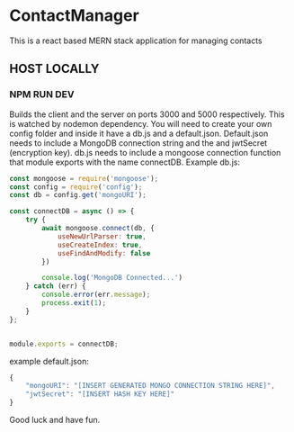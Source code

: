 # ContactManager
This is a react based MERN stack application for managing contacts


## HOST LOCALLY

### NPM RUN DEV

Builds the client and the server on ports 3000 and 5000 respectively. This is watched by nodemon dependency. 
You will need to create your own config folder and inside it have a db.js and a default.json.
Default.json needs to include a MongoDB connection string and the and jwtSecret (encryption key).
db.js needs to include a mongoose connection function that module exports with the name connectDB.
Example db.js:
```js
const mongoose = require('mongoose');
const config = require('config');
const db = config.get('mongoURI');

const connectDB = async () => {
    try {
        await mongoose.connect(db, {
            useNewUrlParser: true,
            useCreateIndex: true,
            useFindAndModify: false
        })

        console.log('MongoDB Connected...')
    } catch (err) {
        console.error(err.message);
        process.exit(1);
    }
};


module.exports = connectDB;
```

example default.json:
```js
{
    "mongoURI": "[INSERT GENERATED MONGO CONNECTION STRING HERE]",
    "jwtSecret": "[INSERT HASH KEY HERE]"
}
```

Good luck and have fun.
